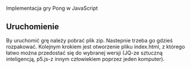 #
Implementacja gry Pong w JavaScript

## Uruchomienie
By uruchomić grę należy pobrać plik zip. Nastepnie trzeba go gdzieś rozpakować. Kolejnym krokiem jest otworzenie pliku index.html, z którego łatwo można przedostać się do wybranej wersji (JQ-ze sztuczną inteligencją, p5.js-z innym człowiekiem poprzez jeden komputer).
